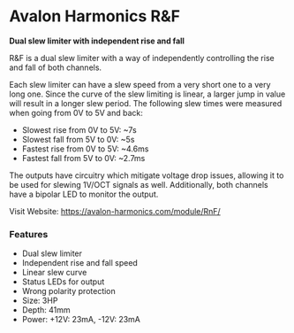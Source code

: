 # Avalon Harmonics R&F

**Dual slew limiter with independent rise and fall**

R&F is a dual slew limiter with a way of independently controlling the rise and fall of both channels.

Each slew limiter can have a slew speed from a very short one to a very long one. Since the curve of the slew limiting is linear, a larger jump in value will result in a longer slew period. The following slew times were measured when going from 0V to 5V and back:

* Slowest rise from 0V to 5V: ~7s
* Slowest fall from 5V to 0V: ~5s
* Fastest rise from 0V to 5V: ~4.6ms
* Fastest fall from 5V to 0V: ~2.7ms

The outputs have circuitry which mitigate voltage drop issues, allowing it to be used for slewing 1V/OCT signals as well. Additionally, both channels have a bipolar LED to monitor the output.

Visit Website: https://avalon-harmonics.com/module/RnF/

### Features

* Dual slew limiter
* Independent rise and fall speed
* Linear slew curve
* Status LEDs for output
* Wrong polarity protection
* Size: 3HP
* Depth: 41mm
* Power: +12V: 23mA, -12V: 23mA